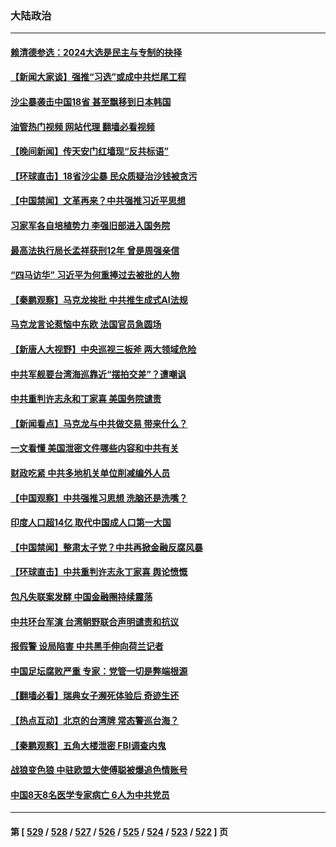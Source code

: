 ### 大陆政治
---
#### [赖清德参选：2024大选是民主与专制的抉择](../../pages/ncid277/n13971239.md?04130045) 
#### [【新闻大家谈】强推“习选”或成中共烂尾工程](../../pages/ncid277/n13971322.md?04130045) 
#### [沙尘暴袭击中国18省 甚至飘移到日本韩国](../../pages/ncid277/n13971270.md?04130045) 
#### [油管热门视频 网站代理 翻墙必看视频](http://138.2.39.72:81/youtube.html?epic-marker?04130045)
#### [【晚间新闻】传天安门红墙现“反共标语”](../../pages/ncid277/n13971252.md?04130045) 
#### [【环球直击】18省沙尘暴 民众质疑治沙钱被贪污](../../pages/ncid277/n13970577.md?04130045) 
#### [【中国禁闻】文革再来？中共强推习近平思想](../../pages/ncid277/n13970689.md?04130045) 
#### [习家军各自培植势力 李强旧部进入国务院](../../pages/ncid277/n13970861.md?04130045) 
#### [最高法执行局长孟祥获刑12年 曾是周强亲信](../../pages/ncid277/n13970851.md?04130045) 
#### [“四马访华” 习近平为何重捧过去被批的人物](../../pages/ncid277/n13970643.md?04130045) 
#### [【秦鹏观察】马克龙挨批 中共推生成式AI法规](../../pages/ncid277/n13970698.md?04130045) 
#### [马克龙言论惹恼中东欧 法国官员急圆场](../../pages/ncid277/n13970717.md?04130045) 
#### [【新唐人大视野】中央巡视三板斧 两大领域危险](../../pages/ncid277/n13970694.md?04130045) 
#### [中共军舰要台湾海巡靠近“摆拍交差”？遭嘲讽](../../pages/ncid277/n13970370.md?04130045) 
#### [中共重判许志永和丁家喜 美国务院谴责](../../pages/ncid277/n13970667.md?04130045) 
#### [【新闻看点】马克龙与中共做交易 带来什么？](../../pages/ncid277/n13970144.md?04130045) 
#### [一文看懂 美国泄密文件哪些内容和中共有关](../../pages/ncid277/n13970630.md?04130045) 
#### [财政吃紧 中共多地机关单位削减编外人员](../../pages/ncid277/n13970364.md?04130045) 
#### [【中国观察】中共强推习思想 洗脑还是洗嘴？](../../pages/ncid277/n13970329.md?04130045) 
#### [印度人口超14亿 取代中国成人口第一大国](../../pages/ncid277/n13970434.md?04130045) 
#### [【中国禁闻】整肃太子党？中共再掀金融反腐风暴](../../pages/ncid277/n13969970.md?04130045) 
#### [【环球直击】中共重判许志永丁家喜 舆论愤慨](../../pages/ncid277/n13969961.md?04130045) 
#### [包凡失联案发酵 中国金融圈持续震荡](../../pages/ncid277/n13970306.md?04130045) 
#### [中共环台军演 台湾朝野联合声明谴责和抗议](../../pages/ncid277/n13970145.md?04130045) 
#### [报假警 设局陷害 中共黑手伸向荷兰记者](../../pages/ncid277/n13970125.md?04130045) 
#### [中国足坛腐败严重 专家：党管一切是弊端根源](../../pages/ncid277/n13970146.md?04130045) 
#### [【翻墙必看】瑞典女子濒死体验后 奇迹生还](../../pages/ncid277/n13970137.md?04130045) 
#### [【热点互动】北京的台湾牌 常态警巡台海？](../../pages/ncid277/n13970025.md?04130045) 
#### [【秦鹏观察】五角大楼泄密 FBI调查内鬼](../../pages/ncid277/n13969979.md?04130045) 
#### [战狼变色狼 中驻欧盟大使傅聪被爆追色情账号](../../pages/ncid277/n13969995.md?04130045) 
#### [中国8天8名医学专家病亡 6人为中共党员](../../pages/ncid277/n13970005.md?04130045) 

---
#### 第 [ [529](./529.md?04130045) / [528](./528.md?04130045) / [527](./527.md?04130045) / [526](./526.md?04130045) / [525](./525.md?04130045) / [524](./524.md?04130045) / [523](./523.md?04130045) / [522](./522.md?04130045) ] 页

